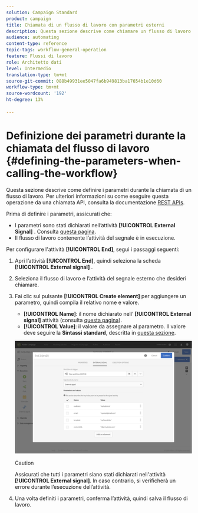 ```yaml
---
solution: Campaign Standard
product: campaign
title: Chiamata di un flusso di lavoro con parametri esterni
description: Questa sezione descrive come chiamare un flusso di lavoro con parametri esterni.
audience: automating
content-type: reference
topic-tags: workflow-general-operation
feature: Flussi di lavoro
role: Architetto dati
level: Intermedio
translation-type: tm+mt
source-git-commit: 088b49931ee5047fa6b949813ba17654b1e10d60
workflow-type: tm+mt
source-wordcount: '192'
ht-degree: 13%

---
```



# Definizione dei parametri durante la chiamata del flusso di lavoro {#defining-the-parameters-when-calling-the-workflow}

Questa sezione descrive come definire i parametri durante la chiamata di un flusso di lavoro. Per ulteriori informazioni su come eseguire questa operazione da una chiamata API, consulta la documentazione [REST APIs](../../api/using/triggering-a-signal-activity.md).

Prima di definire i parametri, assicurati che:

* I parametri sono stati dichiarati nell’attività **[!UICONTROL External Signal]** . Consulta [questa pagina](../../automating/using/declaring-parameters-external-signal.md).
* Il flusso di lavoro contenente l’attività del segnale è in esecuzione.

Per configurare l&#39;attività **[!UICONTROL End]**, segui i passaggi seguenti:

1. Apri l’attività **[!UICONTROL End]**, quindi seleziona la scheda **[!UICONTROL External signal]** .
1. Seleziona il flusso di lavoro e l’attività del segnale esterno che desideri chiamare.
1. Fai clic sul pulsante **[!UICONTROL Create element]** per aggiungere un parametro, quindi compila il relativo nome e valore.

   * **[!UICONTROL Name]**: il nome dichiarato nell’ **[!UICONTROL External signal]** attività (consulta  [questa pagina](../../automating/using/declaring-parameters-external-signal.md)).
   * **[!UICONTROL Value]**: il valore da assegnare al parametro. Il valore deve seguire la **Sintassi standard**, descritta in [questa sezione](../../automating/using/advanced-expression-editing.md#standard-syntax).

   ![](assets/extsignal_definingparameters_2.png)

   >[!CAUTION]
   >
   >Assicurati che tutti i parametri siano stati dichiarati nell&#39;attività **[!UICONTROL External signal]**. In caso contrario, si verificherà un errore durante l’esecuzione dell’attività.

1. Una volta definiti i parametri, conferma l’attività, quindi salva il flusso di lavoro.

